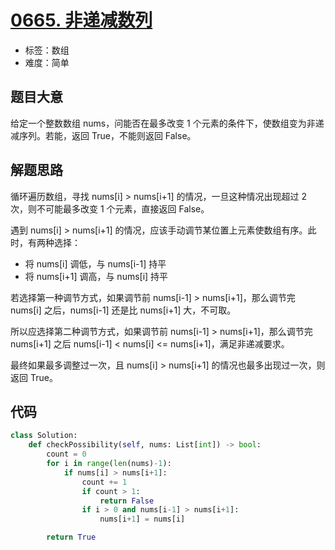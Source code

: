 # [0665. 非递减数列](https://leetcode-cn.com/problems/non-decreasing-array/)

- 标签：数组
- 难度：简单

## 题目大意

给定一个整数数组 nums，问能否在最多改变 1 个元素的条件下，使数组变为非递减序列。若能，返回 True，不能则返回 False。

## 解题思路

循环遍历数组，寻找 nums[i] > nums[i+1] 的情况，一旦这种情况出现超过 2 次，则不可能最多改变 1 个元素，直接返回 False。

遇到 nums[i] > nums[i+1] 的情况，应该手动调节某位置上元素使数组有序。此时，有两种选择：

- 将 nums[i] 调低，与 nums[i-1] 持平
- 将 nums[i+1] 调高，与 nums[i] 持平

若选择第一种调节方式，如果调节前 nums[i-1] > nums[i+1]，那么调节完 nums[i] 之后，nums[i-1] 还是比 nums[i+1] 大，不可取。

所以应选择第二种调节方式，如果调节前 nums[i-1] > nums[i+1]，那么调节完 nums[i+1] 之后 nums[i-1] < nums[i] <= nums[i+1]，满足非递减要求。

最终如果最多调整过一次，且 nums[i] > nums[i+1] 的情况也最多出现过一次，则返回 True。

## 代码

```Python
class Solution:
    def checkPossibility(self, nums: List[int]) -> bool:
        count = 0
        for i in range(len(nums)-1):
            if nums[i] > nums[i+1]:
                count += 1
                if count > 1:
                    return False
                if i > 0 and nums[i-1] > nums[i+1]:
                    nums[i+1] = nums[i]

        return True
```

